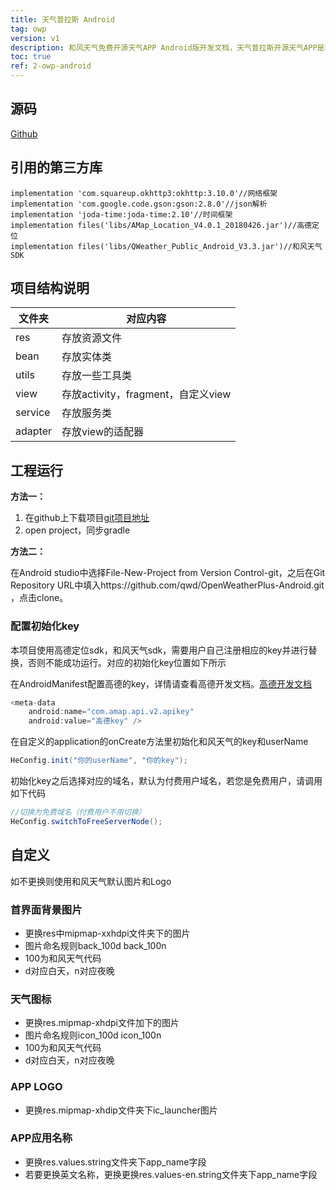 ```yaml
---
title: 天气普拉斯 Android
tag: owp
version: v1
description: 和风天气免费开源天气APP Android版开发文档，天气普拉斯开源天气APP是和风天气推出的免费开源天气APP，可以让你快速开发出属于自己的天气APP应用，完全免费。天气APP Android开发文档
toc: true
ref: 2-owp-android
---
```

## 源码

[Github](https://github.com/qwd/OpenWeatherPlus-Android)

## 引用的第三方库

```
implementation 'com.squareup.okhttp3:okhttp:3.10.0'//网络框架
implementation 'com.google.code.gson:gson:2.8.0'//json解析
implementation 'joda-time:joda-time:2.10'//时间框架
implementation files('libs/AMap_Location_V4.0.1_20180426.jar')//高德定位
implementation files('libs/QWeather_Public_Android_V3.3.jar')//和风天气SDK
```

## 项目结构说明

| 文件夹  | 对应内容                           |
| ------- | ---------------------------------- |
| res     | 存放资源文件                       |
| bean    | 存放实体类                         |
| utils   | 存放一些工具类                     |
| view    | 存放activity，fragment，自定义view |
| service | 存放服务类                         |
| adapter | 存放view的适配器                   |

## 工程运行

**方法一：**

1. 在github上下载项目[git项目地址](https://github.com/qwd/OpenWeatherPlus-Android)
2. open project，同步gradle

**方法二：**

在Android studio中选择File-New-Project from Version Control-git，之后在Git Repository URL中填入https://github.com/qwd/OpenWeatherPlus-Android.git ，点击clone。

### 配置初始化key

本项目使用高德定位sdk，和风天气sdk，需要用户自己注册相应的key并进行替换，否则不能成功运行。对应的初始化key位置如下所示

在AndroidManifest配置高德的key，详情请查看高德开发文档。[高德开发文档](https://developer.amap.com/api/android-location-sdk/locationsummary)

```java
<meta-data
	android:name="com.amap.api.v2.apikey"
	android:value="高德key" />
```

在自定义的application的onCreate方法里初始化和风天气的key和userName

```java
HeConfig.init("你的userName", "你的key");
```

初始化key之后选择对应的域名，默认为付费用户域名，若您是免费用户，请调用如下代码

```java
//切换为免费域名（付费用户不用切换）
HeConfig.switchToFreeServerNode();
```

## 自定义
如不更换则使用和风天气默认图片和Logo

### 首界面背景图片

- 更换res中mipmap-xxhdpi文件夹下的图片
- 图片命名规则back_100d back_100n 
- 100为和风天气代码 
- d对应白天，n对应夜晚

### 天气图标

- 更换res.mipmap-xhdpi文件加下的图片
- 图片命名规则icon_100d icon_100n 
- 100为和风天气代码 
- d对应白天，n对应夜晚

### APP LOGO

- 更换res.mipmap-xhdip文件夹下ic_launcher图片

### APP应用名称

- 更换res.values.string文件夹下app_name字段
- 若要更换英文名称，更换更换res.values-en.string文件夹下app_name字段
